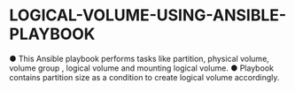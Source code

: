 # LOGICAL-VOLUME-USING-ANSIBLE-PLAYBOOK
  ● This Ansible playbook performs tasks like partition, physical volume, volume group , logical volume and mounting logical volume.
  ● Playbook contains partition size as a condition to create logical volume accordingly.
